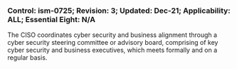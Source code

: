### Control: ism-0725; Revision: 3; Updated: Dec-21; Applicability: ALL; Essential Eight: N/A
<p>The CISO coordinates cyber security and business alignment through a cyber security steering committee or advisory board, comprising of key cyber security and business executives, which meets formally and on a regular basis.</p>